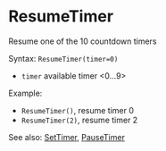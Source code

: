 # ResumeTimer 

Resume one of the 10 countdown timers 

Syntax: `ResumeTimer(timer=0)` 

* `timer` available timer &lt;0...9&gt;

Example: 

* `ResumeTimer()`, resume timer 0 
* `ResumeTimer(2)`, resume timer 2 

See also: [SetTimer](/api-native-functions/settimer.md), [PauseTimer](/api-native-functions/pausetimer.md)

